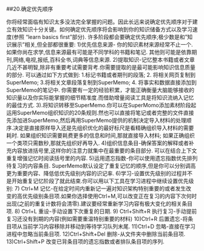 ##20.确定优先顺序

你将经常面临有知识太多没法完全掌握的问题。因此长远来说确定优先顺序对于建立有效知识十分关键。如何确定优先顺序将会影响到你的知识储备方式以及学习速度(参照 “learn basics first”部分). 许多阶段都会要确定优先顺序;极少数是和”知识展示”相关,但全部都很重要:
1)优先信息来源- 你的知识素材来源经常不止一个. 如果你尚在求学,信息来源最有可能是不同学科的书籍和笔记. 其他则可能是依靠期刊,网络,电视,报纸,百科全书,词典等信息来源. 
2)提取知识-记忆整本书籍或者文章几近不甚明智,除非有重要考试需要背考.你需要提取的是最可能影响知识信息质量的部分. 可以通过如下方式做到: 1.标记书籍或者期刊的段落; 2. 将相关网页复制到SuperMemo; 3.将相关文章段落复制到SuperMemo; 4. 将事实和数据直接添加到SuperMemo的笔记中. 你需要有一定的经验积累，才能正确衡量大脑能够接收的知识量以及你实际能掌握的细节精准度.而借助增量阅读工具是将知识流纳入记忆的最佳方式.
3).将知识转移至SuperMemo.你可以在SuperMomo添加素材阶段起运用SuperMemo组织知识的20条规则.然也可以直接将笔记或者完整的文件直接先添加进SuperMemo,然后再用SuperMemo提供的机制决定导入材料的处理顺序.决定是直接原样导入还是先组织优化的最好标尺是看精确组织导入材料的需要耗时. 如果组织知识需要耗费更多的信息和时间,那就直接导入材料; 如果正确组织一个类项只需数秒,那就先组织好再导入.
4)组织信息条目-确保答案的解释或者补充内容放进括号里,这样你的注意力就集中在最重要的条目部分. 可以在结合上下文重复增强记忆时阅读括号里的内容.
5)运用遗忘指数-你可以使用遗忘指数优先排列待复习的内容条目. SuperMemo默认设定了重复记忆的顺序,但是你可以分别调高更为重要内容、降低低优先级别内容的识记率.
6)学习-设置优先级别的过程并不是开始重复记忆阶段了就此结束.你可以用以下工具在学习进程中继续设置优先级别:
7) Ctrl+M         记忆-在给定时间内重新记一遍对知识架构特别重要的或者发生改  变的高优先级别条目项.如果你选择使用Ctrl+M,可以改变正在复习的内容下次何时出现(之前的重复计数将会清零).建议要经常重新学习内容有极大变化的相关条目项.
8) Ctrl+L         重设-手动设置下次重复的日期.
9) Ctrl+Shift+R   执行复习-手动提前复习还没有到期的内容(例如需要重温特别重要的材料)
10)Ctrl+R         后置遗忘-将条目项从当前学习内容移除并移动到等待学习队列末尾.
11)Ctrl+D         忽略-直接在学习进程中忽略当前条目项.
12)Ctrl+Shift+Del 删除-从文件夹中删除当前条目项.
13)Ctrl+Shift+P   改变已背条目项的遗忘指数或者排队条目项的序列.
